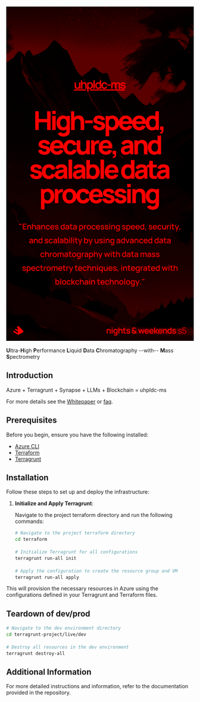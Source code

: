 <!-- markdownlint-disable-next-line MD041 -->
![uhpldc-ms](docs/spectreseek_promo.png)

**U**ltra-**H**igh **P**erformance **L**iquid **D**ata **C**hromatography --with-- **M**ass **S**pectrometry

## Introduction

Azure + Terragrunt + Synapse + LLMs + Blockchain = uhpldc-ms

For more details see the [Whitepaper](docs/whitepaper_to_be_pdf.md)
or [faq](docs/faq.md).

## Prerequisites

Before you begin, ensure you have the following installed:

- [Azure CLI](https://docs.microsoft.com/en-us/cli/azure/install-azure-cli)
- [Terraform](https://learn.hashicorp.com/tutorials/terraform/install-cli)
- [Terragrunt](https://terragrunt.gruntwork.io/docs/getting-started/install/)

## Installation

Follow these steps to set up and deploy the infrastructure:

1. **Initialize and Apply Terragrunt**:

    Navigate to the project terraform directory and run the following commands:

    ```sh
    # Navigate to the project terraform directory
    cd terraform

    # Initialize Terragrunt for all configurations
    terragrunt run-all init

    # Apply the configuration to create the resource group and VM
    terragrunt run-all apply
    ```

This will provision the necessary resources in Azure using the configurations defined in your Terragrunt and Terraform files.

## Teardown of dev/prod

```sh
# Navigate to the dev environment directory
cd terragrunt-project/live/dev

# Destroy all resources in the dev environment
terragrunt destroy-all
```

## Additional Information

For more detailed instructions and information, refer to the documentation provided in the repository.
